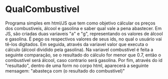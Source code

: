 # QualCombustivel
Programa simples em html/JS que tem como objetivo cálcular os preços dos combustiveis, álcool e gasolina e saber qual vale a pena abastecer.
Em JS, são criadas duas variaveis "a" e "g", representando os valores de álcool e gasolina. É pego os respectivos valores de seus ids, no
qual o usuário vai tê-los digitados. Em seguida, através da variavel valor que executa o cálculo (álcool dividido pela gasolina). Na variavel
combustível é feita a seguinte comparação, se o resultado do cálculo for menor que 0.7, então o combustível será álcool, caso contrario
será gasolina. Por fim, através do id "resultado", dentro de uma form no corpo html, aparecerá a seguinte mensagem: "abasteça com (o resultado do combustível)"
